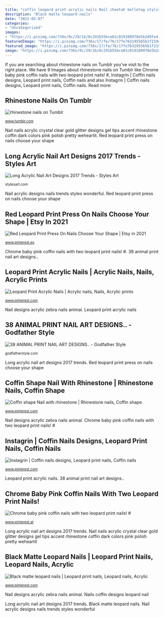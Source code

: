```yaml
---
title: "coffin leopard print acrylic nails Nail cheetah belletag stylishbelles fancy beautylifetip flammingideas"
description: "Black matte leopard nails"
date: "2022-02-07"
categories:
- "Uncategorized"
images:
- "https://i.pinimg.com/736x/0c/29/1b/0c291b55bce01c019109978e5b2d9fe4.jpg"
featuredImage: "https://i.pinimg.com/736x/17/fe/76/17fe763195565b1f219d01cc8f1ce6ab.jpg"
featured_image: "https://i.pinimg.com/736x/17/fe/76/17fe763195565b1f219d01cc8f1ce6ab.jpg"
image: "https://i.pinimg.com/736x/0c/29/1b/0c291b55bce01c019109978e5b2d9fe4.jpg"
---
```


If you are searching about rhinestone nails on Tumblr you've visit to the right place. We have 9 Images about rhinestone nails on Tumblr like Chrome baby pink coffin nails with two leopard print nails! #, Instagrin | Coffin nails designs, Leopard print nails, Coffin nails and also Instagrin | Coffin nails designs, Leopard print nails, Coffin nails. Read more:

## Rhinestone Nails On Tumblr

![rhinestone nails on Tumblr](https://68.media.tumblr.com/525d2c0e3f52fd740a12b7f651752b00/tumblr_olmt6clVyP1qj47bio1_500.jpg "Coffin shape nail with rhinestone")

<small>www.tumblr.com</small>

Nail nails acrylic crystal clear gold glitter designs gel tips accent rhinestone coffin dark colors pink polish pretty weheartit. Red leopard print press on nails choose your shape

## Long Acrylic Nail Art Designs 2017 Trends - Styles Art

![Long Acrylic Nail Art Designs 2017 Trends - Styles Art](https://lh3.googleusercontent.com/-kz_F4_M_J6A/WRyPK8SSKbI/AAAAAAAAzSQ/7C9Z2eccDK8GQiqrUgpGXQGPMOVwrjYmwCHM/s0/img86257aa70612c8272d3700d55390d64e.jpg "Unghie leopardate looktri")

<small>stylesart.com</small>

Nail acrylic designs nails trends styles wonderful. Red leopard print press on nails choose your shape

## Red Leopard Print Press On Nails Choose Your Shape | Etsy In 2021

![Red Leopard Print Press On Nails Choose Your Shape | Etsy in 2021](https://i.pinimg.com/736x/17/fe/76/17fe763195565b1f219d01cc8f1ce6ab.jpg "Long acrylic nail art designs 2017 trends")

<small>www.pinterest.es</small>

Chrome baby pink coffin nails with two leopard print nails! #. 38 animal print nail art designs..

## Leopard Print Acrylic Nails | Acrylic Nails, Nails, Acrylic Prints

![Leopard Print Acrylic Nails | Acrylic nails, Nails, Acrylic prints](https://i.pinimg.com/originals/75/ea/27/75ea270d0b61648a6e999bac3f15b773.jpg "Long acrylic nail art designs 2017 trends")

<small>www.pinterest.com</small>

Nail designs acrylic zebra nails animal. Leopard print acrylic nails

## 38 ANIMAL PRINT NAIL ART DESIGNS.. - Godfather Style

![38 ANIMAL PRINT NAIL ART DESIGNS.. - Godfather Style](http://godfatherstyle.com/wp-content/uploads/2016/01/Zebra-Print-Acrylic-Nail-Designs..jpg "Leopard print acrylic nails")

<small>godfatherstyle.com</small>

Long acrylic nail art designs 2017 trends. Red leopard print press on nails choose your shape

## Coffin Shape Nail With Rhinestone | Rhinestone Nails, Coffin Shape

![Coffin shape Nail with rhinestone | Rhinestone nails, Coffin shape](https://i.pinimg.com/originals/80/5f/c3/805fc39b54ad559dd92c864f90371a0a.jpg "Nail nails acrylic crystal clear gold glitter designs gel tips accent rhinestone coffin dark colors pink polish pretty weheartit")

<small>www.pinterest.com</small>

Nail designs acrylic zebra nails animal. Chrome baby pink coffin nails with two leopard print nails! #

## Instagrin | Coffin Nails Designs, Leopard Print Nails, Coffin Nails

![Instagrin | Coffin nails designs, Leopard print nails, Coffin nails](https://i.pinimg.com/originals/69/4e/fe/694efe1a477808c7e1d9a4eb7d507397.jpg "Coffin shape nail with rhinestone")

<small>www.pinterest.com</small>

Leopard print acrylic nails. 38 animal print nail art designs..

## Chrome Baby Pink Coffin Nails With Two Leopard Print Nails! #

![Chrome baby pink coffin nails with two leopard print nails! #](https://i.pinimg.com/736x/0c/29/1b/0c291b55bce01c019109978e5b2d9fe4.jpg "Nails vapott")

<small>www.pinterest.at</small>

Long acrylic nail art designs 2017 trends. Nail nails acrylic crystal clear gold glitter designs gel tips accent rhinestone coffin dark colors pink polish pretty weheartit

## Black Matte Leopard Nails | Leopard Print Nails, Leopard Nails, Acrylic

![Black matte leopard nails | Leopard print nails, Leopard nails, Acrylic](https://i.pinimg.com/736x/ac/c1/59/acc15931317c34bdfa465dd5a546a399.jpg "Coffin shape nail with rhinestone")

<small>www.pinterest.com</small>

Nail designs acrylic zebra nails animal. Nails coffin designs leopard nail

Long acrylic nail art designs 2017 trends. Black matte leopard nails. Nail acrylic designs nails trends styles wonderful

